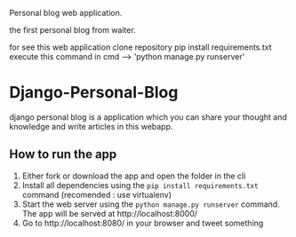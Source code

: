 
Personal blog web application.

the first personal blog from waiter.

for see this web application clone repository
pip install requirements.txt
execute this command in cmd --> 'python manage.py runserver'


# Django-Personal-Blog
django personal blog is a application which you can share your thought and knowledge and write articles in this webapp.

##  How to run the app
1. Either fork or download the app and open the folder in the cli
2. Install all dependencies using the `pip install requirements.txt` command (recomended : use virtualenv)
3. Start the web server using the `python manage.py runserver` command. The app will be served at http://localhost:8000/ 
4. Go to http://localhost:8080/ in your browser and tweet something
